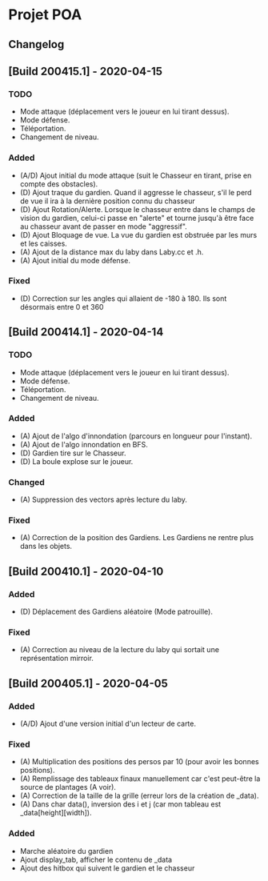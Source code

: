 # Projet POA

## Changelog

## [Build 200415.1] - 2020-04-15

### TODO

- Mode attaque (déplacement vers le joueur en lui tirant dessus).
- Mode défense.
- Téléportation.
- Changement de niveau.

### Added

- (A/D) Ajout initial du mode attaque (suit le Chasseur en tirant, prise en compte des obstacles).
- (D) Ajout traque du gardien. Quand il aggresse le chasseur, s'il le perd de vue il ira à la dernière position connu du chasseur
- (D) Ajout Rotation/Alerte. Lorsque le chasseur entre dans le champs de vision du gardien, celui-ci passe en "alerte" et tourne jusqu'à être face au chasseur avant de
	passer en mode "aggressif".
- (D) Ajout Bloquage de vue. La vue du gardien est obstruée par les murs et les caisses.
- (A) Ajout de la distance max du laby dans Laby.cc et .h.
- (A) Ajout initial du mode défense.

### Fixed

- (D) Correction sur les angles qui allaient de -180 à 180. Ils sont désormais entre 0 et 360

## [Build 200414.1] - 2020-04-14

### TODO

- Mode attaque (déplacement vers le joueur en lui tirant dessus).
- Mode défense.
- Téléportation.
- Changement de niveau.

### Added

- (A) Ajout de l'algo d'innondation (parcours en longueur pour l'instant).
- (A) Ajout de l'algo innondation en BFS.
- (D) Gardien tire sur le Chasseur.
- (D) La boule explose sur le joueur.

### Changed

- (A) Suppression des vectors après lecture du laby.

### Fixed

- (A) Correction de la position des Gardiens. Les Gardiens ne rentre plus dans les objets.


## [Build 200410.1] - 2020-04-10

### Added

- (D) Déplacement des Gardiens aléatoire (Mode patrouille).

### Fixed

- (A) Correction au niveau de la lecture du laby qui sortait une représentation mirroir.


## [Build 200405.1] - 2020-04-05

### Added

- (A/D) Ajout d'une version initial d'un lecteur de carte.

### Fixed

- (A) Multiplication des positions des persos par 10 (pour avoir les bonnes positions).
- (A) Remplissage des tableaux finaux manuellement car c'est peut-être la source de plantages (A voir).
- (A) Correction de la taille de la grille (erreur lors de la création de _data).
- (A) Dans char data(), inversion des i et j (car mon tableau est _data[height][width]).

### Added

- Marche aléatoire du gardien
- Ajout display_tab, afficher le contenu de _data
- Ajout des hitbox qui suivent le gardien et le chasseur

